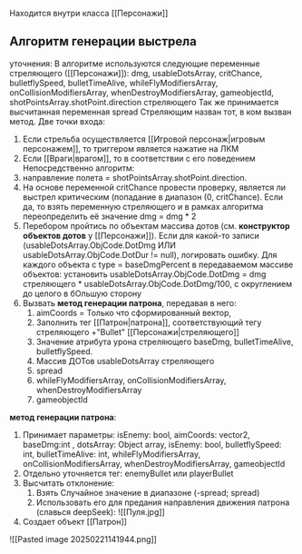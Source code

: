 Находится внутри класса [[Персонажи]]

## Алгоритм генерации выстрела
уточнения:
В алгоритме используются следующие переменные стреляющего ([[Персонажи]]):
dmg, usableDotsArray, critChance, bulletflySpeed, bulletTimeAlive, whileFlyModifiersArray, onCollisionModifiersArray, whenDestroyModifiersArray, gameobjectId, shotPointsArray.shotPoint.direction стреляющего
Так же принимается высчитанная переменная spread
Стреляющим назван тот, в ком вызван метод.
Две точки входа: 
1. Если стрельба осуществляется [[Игровой персонаж|игровым персонажем]], то триггером является нажатие на ЛКМ
2. Если [[Враги|врагом]], то в соответствии с его поведением
Непосредственно алгоритм: 
3. направление полета = shotPointsArray.shotPoint.direction. 
4. На основе переменной critChance провести проверку, является ли выстрел критическим (попадание в диапазон (0, critChance). Если да, то взять переменную стреляющего и в рамках алгоритма переопределить её значение dmg = dmg * 2
5. Перебором пройтись по объектам массива дотов (см. **конструктор объектов дотов** у [[Персонажи]]). Если для какой-то записи (usableDotsArray.ObjCode.DotDmg ИЛИ usableDotsArray.ObjCode.DotDur  != null), логировать ошибку. Для каждого объекта с type = baseDmgPercent в передаваемом массиве объектов: установить usableDotsArray.ObjCode.DotDmg = dmg стреляющего * usableDotsArray.ObjCode.DotDmg/100, с округлением до целого в бОльшую сторону
6. Вызвать **метод генерации патрона**, передавая в него: 
	1. aimCoords = Только что сформированный вектор, 
	2. Заполнить тег [[Патрон|патрона]], соответствующий тегу стреляющего +"Bullet" [[Персонажи|стреляющего]]
	3. Значение атрибута урона стреляющего baseDmg,  bulletTimeAlive, bulletflySpeed.
	4. Массив ДОТов usableDotsArray стреляющего
	5. spread
	6. whileFlyModifiersArray, onCollisionModifiersArray, whenDestroyModifiersArray
	7. gameobjectId




**метод генерации патрона**:
1. Принимает параметры: isEnemy: bool, aimCoords: vector2, baseDmg:int , dotsArray: Object array, isEnemy: bool, bulletflySpeed: int, bulletTimeAlive: int, whileFlyModifiersArray, onCollisionModifiersArray, whenDestroyModifiersArray, gameobjectId
2. Отдельно уточняется тег: enemyBullet или playerBullet
3. Высчитать отклонение:
	1. Взять Случайное значение в диапазоне (-spread; spread)
	2. Использовать его для предания направления движения патрона (славься deepSeek): ![[Пуля.jpg]]
4. Создает объект [[Патрон]]



![[Pasted image 20250221141944.png]]
